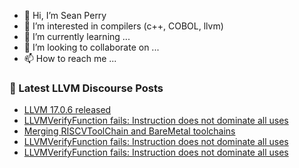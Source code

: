 - 👋 Hi, I’m Sean Perry
- 👀 I’m interested in compilers (c++, COBOL, llvm)
- 🌱 I’m currently learning ...
- 💞️ I’m looking to collaborate on ...
- 📫 How to reach me ...

<!---
s66perry/s66perry is a ✨ special ✨ repository because its `README.md` (this file) appears on your GitHub profile.
You can click the Preview link to take a look at your changes.
--->
### 📕 Latest LLVM Discourse Posts

<!-- DISCOURSE-LLVM:START -->
- [LLVM 17.0.6 released](https://discourse.llvm.org/t/llvm-17-0-6-released/75282#post_11)
- [LLVMVerifyFunction fails: Instruction does not dominate all uses](https://discourse.llvm.org/t/llvmverifyfunction-fails-instruction-does-not-dominate-all-uses/75594#post_4)
- [Merging RISCVToolChain and BareMetal toolchains](https://discourse.llvm.org/t/merging-riscvtoolchain-and-baremetal-toolchains/75524#post_3)
- [LLVMVerifyFunction fails: Instruction does not dominate all uses](https://discourse.llvm.org/t/llvmverifyfunction-fails-instruction-does-not-dominate-all-uses/75594#post_3)
- [LLVMVerifyFunction fails: Instruction does not dominate all uses](https://discourse.llvm.org/t/llvmverifyfunction-fails-instruction-does-not-dominate-all-uses/75594#post_2)
<!-- DISCOURSE-LLVM:END -->
